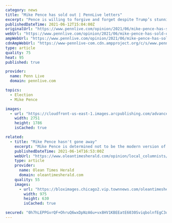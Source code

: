 ```yaml
---
category: news
title: "Mike Pence has sold out | PennLive letters"
excerpt: "Pence is willing to forgive and forget despite Trump’s stunning disloyalty because he has designs on being elected president in 2024 or 2028."
publishedDateTime: 2021-06-12T15:04:00Z
originalUrl: "https://www.pennlive.com/opinion/2021/06/mike-pence-has-sold-out-pennlive-letters.html"
webUrl: "https://www.pennlive.com/opinion/2021/06/mike-pence-has-sold-out-pennlive-letters.html"
ampWebUrl: "https://www.pennlive.com/opinion/2021/06/mike-pence-has-sold-out-pennlive-letters.html?outputType=amp"
cdnAmpWebUrl: "https://www-pennlive-com.cdn.ampproject.org/c/s/www.pennlive.com/opinion/2021/06/mike-pence-has-sold-out-pennlive-letters.html?outputType=amp"
type: article
quality: 75
heat: 95
published: true

provider:
  name: Penn Live
  domain: pennlive.com

topics:
  - Election
  - Mike Pence

images:
  - url: "https://cloudfront-us-east-1.images.arcpublishing.com/advancelocal/SSHVGALTSVC4BHXHMXUPFZ37RM.jpg"
    width: 2751
    height: 1786
    isCached: true

related:
  - title: "Mike Pence hasn't gone away"
    excerpt: "Mike Pence is determined not to be the modern version of William R. King, William A. Wheeler or Charles W. Fairbanks."
    publishedDateTime: 2021-06-14T16:53:00Z
    webUrl: "https://www.oleantimesherald.com/opinion/local_columnists/mike-pence-hasnt-gone-away/article_4a50e516-2dad-5cd1-92f6-a8cc55720a71.html"
    type: article
    provider:
      name: Olean Times Herald
      domain: oleantimesherald.com
    quality: 55
    images:
      - url: "https://bloximages.chicago2.vip.townnews.com/oleantimesherald.com/content/tncms/assets/v3/editorial/a/ab/aabc48c7-a1e5-5948-9cae-02626a8e589f/6079af96e8cca.image.jpg?resize=975%2C630"
        width: 975
        height: 630
        isCached: true

secured: "0h7hLEPPGvrQF+OhruQ6wxDpNzA6u+vx8HV1KBEEatE6030SviqbolnfEgC3qNpguSatLtw7BXPwkfrhv0hWEO7Se1QCIrzimKxHrukhpqvJlAYTesS/JAQ56Tam7Anf1QqPaSxLqDwJjuV+m1slfNgQZ1fEWwX94FYSeDQXfWjnyptIBfKwWqvJ+G2B2Ypa0ClPjPoOYm8pfGjlc9l2Nd6zlA1yFWOxJt92dlMGPpktr1DonMjlDtu/1l4hoLq2M3CY8v++5FFMO0gRFo+m+YFshgDBoO9gCSDgj+h3F9oIIvkvVnOgnp9/Ok+h6RoqD36SJFBhX6A8LYTGPnHenrDF7dnXrmVsqO5SmPGiaLs=;oSEzacQ1P+Ly+trnaRj9eg=="
---
```


